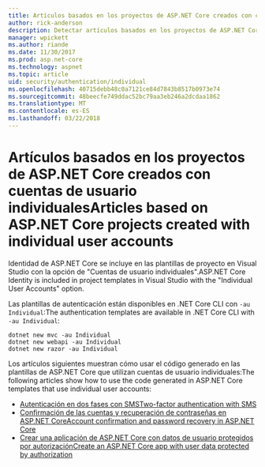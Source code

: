 ```yaml
---
title: Artículos basados en los proyectos de ASP.NET Core creados con cuentas de usuario individuales
author: rick-anderson
description: Detectar artículos basados en los proyectos de ASP.NET Core creados con cuentas de usuario individuales.
manager: wpickett
ms.author: riande
ms.date: 11/30/2017
ms.prod: asp.net-core
ms.technology: aspnet
ms.topic: article
uid: security/authentication/individual
ms.openlocfilehash: 40715debb48c0a7121ce84d7843b8517b0973e74
ms.sourcegitcommit: 48beecfe749ddac52bc79aa3eb246a2dcdaa1862
ms.translationtype: MT
ms.contentlocale: es-ES
ms.lasthandoff: 03/22/2018
---
```

# <a name="articles-based-on-aspnet-core-projects-created-with-individual-user-accounts"></a><span data-ttu-id="e6cca-103">Artículos basados en los proyectos de ASP.NET Core creados con cuentas de usuario individuales</span><span class="sxs-lookup"><span data-stu-id="e6cca-103">Articles based on ASP.NET Core projects created with individual user accounts</span></span>

<span data-ttu-id="e6cca-104">Identidad de ASP.NET Core se incluye en las plantillas de proyecto en Visual Studio con la opción de "Cuentas de usuario individuales".</span><span class="sxs-lookup"><span data-stu-id="e6cca-104">ASP.NET Core Identity is included in project templates in Visual Studio with the "Individual User Accounts" option.</span></span>

<span data-ttu-id="e6cca-105">Las plantillas de autenticación están disponibles en .NET Core CLI con `-au Individual`:</span><span class="sxs-lookup"><span data-stu-id="e6cca-105">The authentication templates are available in .NET Core CLI with `-au Individual`:</span></span>

```console
dotnet new mvc -au Individual
dotnet new webapi -au Individual
dotnet new razor -au Individual
```

<span data-ttu-id="e6cca-106">Los artículos siguientes muestran cómo usar el código generado en las plantillas de ASP.NET Core que utilizan cuentas de usuario individuales:</span><span class="sxs-lookup"><span data-stu-id="e6cca-106">The following articles show how to use the code generated in ASP.NET Core templates that use individual user accounts:</span></span>

* [<span data-ttu-id="e6cca-107">Autenticación en dos fases con SMS</span><span class="sxs-lookup"><span data-stu-id="e6cca-107">Two-factor authentication with SMS</span></span>](xref:security/authentication/2fa)
* [<span data-ttu-id="e6cca-108">Confirmación de las cuentas y recuperación de contraseñas en ASP.NET Core</span><span class="sxs-lookup"><span data-stu-id="e6cca-108">Account confirmation and password recovery in ASP.NET Core</span></span>](xref:security/authentication/accconfirm)
* [<span data-ttu-id="e6cca-109">Crear una aplicación de ASP.NET Core con datos de usuario protegidos por autorización</span><span class="sxs-lookup"><span data-stu-id="e6cca-109">Create an ASP.NET Core app with user data protected by authorization</span></span>](xref:security/authorization/secure-data)

